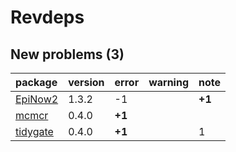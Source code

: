 # Revdeps

## New problems (3)

|package                          |version |error  |warning |note   |
|:--------------------------------|:-------|:------|:-------|:------|
|[EpiNow2](problems.md#epinow2)   |1.3.2   |-1     |        |__+1__ |
|[mcmcr](problems.md#mcmcr)       |0.4.0   |__+1__ |        |       |
|[tidygate](problems.md#tidygate) |0.4.0   |__+1__ |        |1      |


